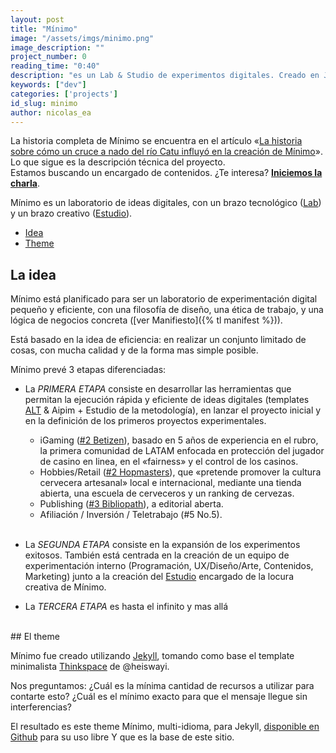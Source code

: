 ```yaml
---
layout: post
title: "Mínimo"
image: "/assets/imgs/minimo.png"
image_description: ""
project_number: 0
reading_time: "0:40"
description: "es un Lab & Studio de experimentos digitales. Creado en Jekyll con ♥"
keywords: ["dev"]
categories: ['projects']
id_slug: minimo
author: nicolas_ea
---
```


<div class="alert alert-warning text-center" role="alert">
  La historia completa de Mínimo se encuentra en el artículo «<a hreflang="es" href="https://blog.minimo.io/al-santo-pepe/historia-creacion-de-minimo/">La historia sobre cómo un cruce a nado del río Catu influyó en la creación de Mínimo</a>». Lo que sigue es la descripción técnica del proyecto.
</div>
<div class="alert alert-warning text-center" role="alert">Estamos buscando un encargado de contenidos. ¿Te interesa? <a href="mailto:{{ site.email }}" rel="nofollow" target="_blank"><strong><span class="text-nowrap"><i class="fas fa-hand-point-right mr-1"></i>Iniciemos</span> la charla</strong></a>.</div>

Mínimo es un laboratorio de ideas digitales, con un brazo tecnológico (<a href="{% tl projects %}">Lab</a>) y un brazo creativo (<a target="_blank" href="{{ site.instagram_username }}">Estudio</a>).

* <a href="#la-idea">Idea</a>
* <a href="#el-theme">Theme</a>

## La idea
Mínimo está planificado para ser un laboratorio de experimentación digital pequeño y eficiente, con una filosofía de diseño, una ética de trabajo, y una lógica de negocios concreta ([ver Manifiesto]({% tl manifest %})).


Está basado en la idea de eficiencia: en realizar un conjunto limitado de cosas, con mucha calidad y de la forma mas simple posible.


Mínimo prevé 3 etapas diferenciadas:

* La <i class="bg-black">PRIMERA ETAPA</i> consiste en desarrollar las herramientas que permitan la
ejecución rápida y eficiente de ideas digitales (templates [ALT](/2019/10-alt-template/) & Aipim + Estudio de la metodología), en lanzar el proyecto inicial y en la definición de los primeros proyectos experimentales.

  * iGaming ([#2 Betizen](/2019/3/)), basado en 5 años de experiencia en el rubro, la primera comunidad de LATAM enfocada en protección del jugador de casino en linea, en el «fairness» y el control de los casinos.
  * Hobbies/Retail ([#2 Hopmasters](/2020/hopmasters/)), que «pretende promover la cultura cervecera artesanal» local e internacional, mediante una tienda abierta, una escuela de cerveceros y un ranking de cervezas.
  * Publishing ([#3 Bibliopath](/2020/bibliopath/)), a editorial aberta.
  * Afiliación / Inversión / Teletrabajo (#5 No.5).
<br><br>
* La <i class="bg-black">SEGUNDA ETAPA</i> consiste en la expansión de los experimentos exitosos. También está centrada en la creación de un equipo de experimentación interno (Programación, UX/Diseño/Arte, Contenidos, Marketing) junto a la creación del [Estudio](https://www.instagram.com/minimo.io/) encargado de la locura creativa de Mínimo.

* La <i class="bg-black">TERCERA ETAPA</i> es hasta el infinito y mas allá <i class="fas fa-rocket"></i>

<br>
## El theme

Mínimo fue creado utilizando [Jekyll](https://jekyllrb.com/), tomando como base el template minimalista [Thinkspace](https://github.com/heiswayi/thinkspace) de @heiswayi.

Nos preguntamos:
¿Cuál es la mínima cantidad de recursos a utilizar para contarte esto?
¿Cuál es el mínimo exacto para que el mensaje llegue sin interferencias?

El resultado es este theme Mínimo, multi-idioma, para Jekyll, [disponible en Github](https://github.com/minimo-io/minimo) para su uso libre <i class="fas fa-hand-rock"></i> Y que es la base de este sitio.

<br>

